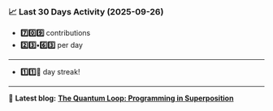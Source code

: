 <!--START_STATS-->
### 📈 Last 30 Days Activity (2025-09-26)  
- **7️⃣0️⃣9️⃣** contributions  
- **2️⃣3️⃣•6️⃣3️⃣** per day
---
- **1️⃣1️⃣🎱** day streak!
---
📝 **Latest blog:** [**The Quantum Loop: Programming in Superposition**](https://andriak.com/blog/quantum-loop)
<!--END_STATS-->

